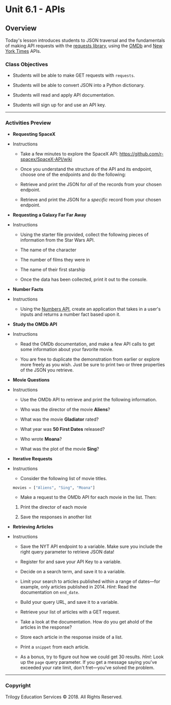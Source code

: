 # Unit 6.1 - APIs

## Overview

Today's lesson introduces students to JSON traversal and the fundamentals of making API requests with the [requests library](http://docs.python-requests.org/en/master/), using the [OMDb](https://www.omdbapi.com/) and [New York Times](https://developer.nytimes.com/) APIs.

### Class Objectives

* Students will be able to make GET requests with `requests`.

* Students will be able to convert JSON into a Python dictionary.

* Students will read and apply API documentation.

* Students will sign up for and use an API key.

- - -

### Activities Preview

* **Requesting SpaceX**

* Instructions

  * Take a few minutes to explore the SpaceX API: <https://github.com/r-spacex/SpaceX-API/wiki>

  * Once you understand the structure of the API and its endpoint, choose one of the endpoints and do the following:

  * Retrieve and print the JSON for _all_ of the records from your chosen endpoint.

  * Retrieve and print the JSON for a _specific_ record from your chosen endpoint.

* **Requesting a Galaxy Far Far Away**

* Instructions

  * Using the starter file provided, collect the following pieces of information from the Star Wars API.

  * The name of the character

  * The number of films they were in

  * The name of their first starship

  * Once the data has been collected, print it out to the console.

* **Number Facts**

* Instructions

  * Using the [Numbers API](http://numbersapi.com), create an application that takes in a user's inputs and returns a number fact based upon it.

* **Study the OMDb API**

* Instructions

  * Read the OMDb documentation, and make a few API calls to get some information about your favorite movie.

  * You are free to duplicate the demonstration from earlier or explore more freely as you wish. Just be sure to print two or three properties of the JSON you retrieve.

* **Movie Questions**

* Instructions

  * Use the OMDb API to retrieve and print the following information.

  * Who was the director of the movie **Aliens**?

  * What was the movie **Gladiator** rated?

  * What year was **50 First Dates** released?

  * Who wrote **Moana**?

  * What was the plot of the movie **Sing**?

* **Iterative Requests**

* Instructions

  * Consider the following list of movie titles.

  ```python
  movies = ["Aliens", "Sing", "Moana"]
  ```

  * Make a request to the OMDb API for each movie in the list. Then:

  1. Print the director of each movie

  2. Save the responses in another list

* **Retrieving Articles**

* Instructions

  * Save the NYT API endpoint to a variable. Make sure you include the right query parameter to retrieve JSON data!

  * Register for and save your API Key to a variable.

  * Decide on a search term, and save it to a variable.

  * Limit your search to articles published within a range of dates—for example, only articles published in 2014. _Hint_: Read the documentation on `end_date`.

  * Build your query URL, and save it to a variable.

  * Retrieve your list of articles with a GET request.

  * Take a look at the documentation. How do you get ahold of the articles in the response?

  * Store each article in the response inside of a list.

  * Print a `snippet` from each article.

  * As a bonus, try to figure out how we could get 30 results. _Hint_: Look up the `page` query parameter. If you get a message saying you've exceeded your rate limit, don't fret—you've solved the problem.

- - -

### Copyright

Trilogy Education Services © 2018. All Rights Reserved.
